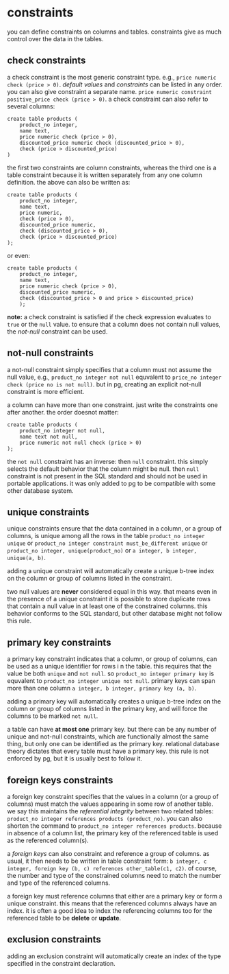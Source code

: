 # constraints

you can define constraints on columns and tables. constraints give as much control over the data in the tables.

## check constraints

a check constraint is the most generic constraint type. e.g., `price numeric check (price > 0)`. *default values* and *constraints* can be listed in any order. you can also give constraint a separate name. `price numeric constraint positive_price check (price > 0)`. a check constraint can also refer to several columns:

    create table products (
        product_no integer,
        name text,
        price numeric check (price > 0),
        discounted_price numeric check (discounted_price > 0),
        check (price > discounted_price)
    )

the first two constraints are column constraints, whereas the third one is a table constraint because it is written separately from any one column definition. the above can also be written as:

    create table products (
        product_no integer,
        name text,
        price numeric,
        check (price > 0),
        discounted_price numeric,
        check (discounted_price > 0),
        check (price > discounted_price)
    );

or even:

    create table products (
        product_no integer,
        name text,
        price numeric check (price > 0),
        discounted_price numeric,
        check (discounted_price > 0 and price > discounted_price)
        );

**note:** a check constraint is satisfied if the check expression evaluates to `true` or the `null` value. to ensure that a column does not contain null values, the *not-null* constraint can be used.

## not-null constraints

a not-null constraint simply specifies that a column must not assume the null value, e.g., `product_no integer not null` equvalent to `price_no integer check (price no is not null)`. but in pg, creating an explicit not-null constraint is more efficient.

a column can have more than one constraint. just write the constraints one after another. the order doesnot matter:

    create table products (
        product_no integer not null,
        name text not null,
        price numeric not null check (price > 0)
    );

the `not null` constraint has an inverse: then `null` constraint. this simply selects the default behavior that the column might be null. then `null` constraint is not present in the SQL standard and should not be used in portable applications. it was only added to pg to be compatible with some other database system.

## unique constraints

unique constraints ensure that the data contained in a column, or a group of columns, is unique among all the rows in the table `product_no integer unique` or `product_no integer constraint must_be_different unique` or `product_no integer, unique(product_no)` or `a integer, b integer, unique(a, b)`.

adding a unique constraint will automatically create a unique b-tree index on the column or group of columns listed in the constraint.

two null values are **never** considered equal in this way. that means even in the presence of a unique constraint it is possible to store duplicate rows that contain a null value in at least one of the constrained columns. this behavior conforms to the SQL standard, but other database might not follow this rule.

## primary key constraints

a primary key constraint indicates that a column, or group of columns, can be used as a unique identifier for rows i n the table. this requires that the value be both `unique` and `not null`. so `product_no integer primary key` is equvalent to `product_no integer unique not null`. primary keys can span more than one column `a integer, b integer, primary key (a, b)`.

adding a primary key will automatically creates a unique b-tree index on the column or group of columns listed in the primary key, and will force the columns to be marked `not null`.

a table can have **at most one** primary key. but there can be any number of unique and not-null constraints, which are functionally almost the same thing, but only one can be identified as the primary key. relational database theory dictates that every table must have a primary key. this rule is not enforced by pg, but it is usually best to follow it.

## foreign keys constraints

a foreign key constraint specifies that the values in a column (or a group of columns) must match the values appearing in some row of another table. we say this maintains the *referential integrity* between two related tables: `product_no integer references products (product_no)`. you can also shorten the command to `product_no integer references products`. because in absence of a column list, the primary key of the referenced table is used as the referenced column(s).

a *foreign keys* can also constraint and reference a group of columns. as usual, it then needs to be written in table constraint form: `b integer, c integer, foreign key (b, c) references other_table(c1, c2)`. of course, the number and type of the constrained columns need to match the number and type of the referenced columns.

a foreign key must reference columns that either are a primary key or form a unique constraint. this means that the referenced columns always have an index. it is often a good idea to index the referencing columns too for the referenced table to be **delete** or **update**.

## exclusion constraints

adding an exclusion constraint will automatically create an index of the type specified in the constraint declaration.
